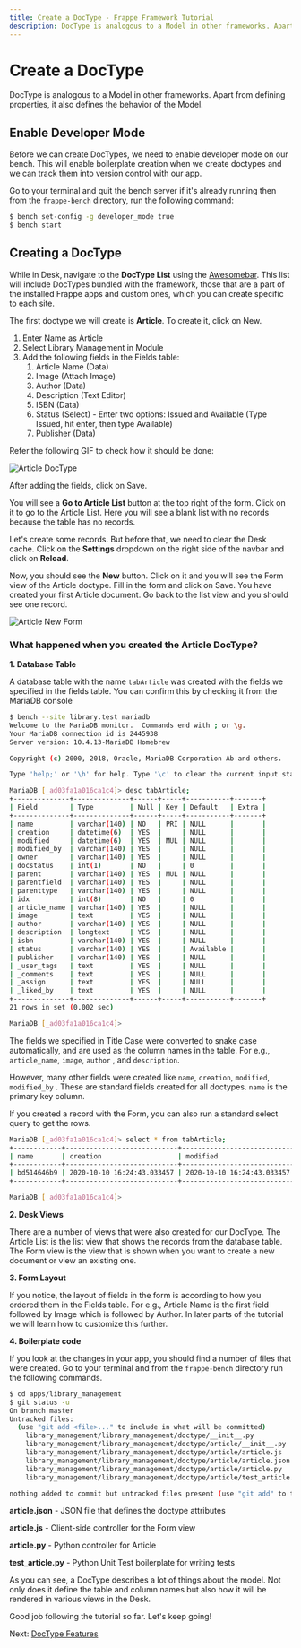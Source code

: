 ```yaml
---
title: Create a DocType - Frappe Framework Tutorial
description: DocType is analogous to a Model in other frameworks. Apart from defining properties, it also defines the behavior of the Model.
---
```


# Create a DocType

DocType is analogous to a Model in other frameworks. Apart from defining
properties, it also defines the behavior of the Model.

## Enable Developer Mode

Before we can create DocTypes, we need to enable developer mode on our bench. This
will enable boilerplate creation when we create doctypes and we can track them into
version control with our app.

Go to your terminal and quit the bench server if it's already running then from the `frappe-bench` directory, run the following command:

```bash
$ bench set-config -g developer_mode true
$ bench start
```

## Creating a DocType

While in Desk, navigate to the **DocType List** using the [Awesomebar](/docs/user/en/desk#awesomebar). This list will include DocTypes bundled with the framework, those that are a part of the installed Frappe apps and custom ones, which you can create specific to each site.

The first doctype we will create is **Article**. To create it, click on New.

1. Enter Name as Article
2. Select Library Management in Module
3. Add the following fields in the Fields table:
    1. Article Name (Data)
    1. Image (Attach Image)
    1. Author (Data)
    1. Description (Text Editor)
    1. ISBN (Data)
    1. Status (Select) - Enter two options: Issued and Available (Type Issued, hit enter, then type Available)
    1. Publisher (Data)

Refer the following GIF to check how it should be done:

![Article DocType](/assets/frappe_docs/tutorial/article-doctype.gif)

After adding the fields, click on Save.

You will see a **Go to Article List** button at the top right of the form. Click
on it to go to the Article List. Here you will see a blank list with no records
because the table has no records.

Let's create some records. But before that, we need to clear the Desk cache.
Click on the **Settings** dropdown on the right side of the navbar and click on
**Reload**.

Now, you should see the **New** button. Click on it and you will see the Form
view of the Article doctype. Fill in the form and click on Save. You have
created your first Article document. Go back to the list view and you should see
one record.

![Article New Form](/assets/frappe_docs/tutorial/article-new-form.gif)

### What happened when you created the Article DocType?

**1. Database Table**

A database table with the name `tabArticle` was created with the fields we
specified in the fields table. You can confirm this by checking it from the
MariaDB console

```bash
$ bench --site library.test mariadb
Welcome to the MariaDB monitor.  Commands end with ; or \g.
Your MariaDB connection id is 2445938
Server version: 10.4.13-MariaDB Homebrew

Copyright (c) 2000, 2018, Oracle, MariaDB Corporation Ab and others.

Type 'help;' or '\h' for help. Type '\c' to clear the current input statement.

MariaDB [_ad03fa1a016ca1c4]> desc tabArticle;
+--------------+--------------+------+-----+-----------+-------+
| Field        | Type         | Null | Key | Default   | Extra |
+--------------+--------------+------+-----+-----------+-------+
| name         | varchar(140) | NO   | PRI | NULL      |       |
| creation     | datetime(6)  | YES  |     | NULL      |       |
| modified     | datetime(6)  | YES  | MUL | NULL      |       |
| modified_by  | varchar(140) | YES  |     | NULL      |       |
| owner        | varchar(140) | YES  |     | NULL      |       |
| docstatus    | int(1)       | NO   |     | 0         |       |
| parent       | varchar(140) | YES  | MUL | NULL      |       |
| parentfield  | varchar(140) | YES  |     | NULL      |       |
| parenttype   | varchar(140) | YES  |     | NULL      |       |
| idx          | int(8)       | NO   |     | 0         |       |
| article_name | varchar(140) | YES  |     | NULL      |       |
| image        | text         | YES  |     | NULL      |       |
| author       | varchar(140) | YES  |     | NULL      |       |
| description  | longtext     | YES  |     | NULL      |       |
| isbn         | varchar(140) | YES  |     | NULL      |       |
| status       | varchar(140) | YES  |     | Available |       |
| publisher    | varchar(140) | YES  |     | NULL      |       |
| _user_tags   | text         | YES  |     | NULL      |       |
| _comments    | text         | YES  |     | NULL      |       |
| _assign      | text         | YES  |     | NULL      |       |
| _liked_by    | text         | YES  |     | NULL      |       |
+--------------+--------------+------+-----+-----------+-------+
21 rows in set (0.002 sec)

MariaDB [_ad03fa1a016ca1c4]>
```

The fields we specified in Title Case were converted to snake case
automatically, and are used as the column names in the table. For e.g.,
`article_name`, `image`, `author` , and `description`.

However, many other fields were created like `name`, `creation`, `modified`,
`modified_by` . These are standard fields created for all doctypes. `name` is
the primary key column.

If you created a record with the Form, you can also run a standard select query
to get the rows.

```bash
MariaDB [_ad03fa1a016ca1c4]> select * from tabArticle;
+------------+----------------------------+----------------------------+---------------+---------------+-----------+--------+-------------+------------+-----+-----------------------------+--
| name       | creation                   | modified                   | modified_by   | owner         | docstatus | parent | parentfield | parenttype | idx | article_name                | i
+------------+----------------------------+----------------------------+---------------+---------------+-----------+--------+-------------+------------+-----+-----------------------------+--
| bd514646b9 | 2020-10-10 16:24:43.033457 | 2020-10-10 16:24:43.033457 | Administrator | Administrator |         0 | NULL   | NULL        | NULL       |   0 | The Girl with all the Gifts | N
+------------+----------------------------+----------------------------+---------------+---------------+-----------+--------+-------------+------------+-----+-----------------------------+--

MariaDB [_ad03fa1a016ca1c4]>
```

**2. Desk Views**

There are a number of views that were also created for our DocType. The Article
List is the list view that shows the records from the database table. The Form
view is the view that is shown when you want to create a new document or view an
existing one.

**3. Form Layout**

If you notice, the layout of fields in the form is according to how you ordered
them in the Fields table. For e.g., Article Name is the first field followed by
Image which is followed by Author. In later parts of the tutorial we will learn
how to customize this further.

**4. Boilerplate code**

If you look at the changes in your app, you should find a number of files that
were created. Go to your terminal and from the `frappe-bench` directory run the
following commands.

```bash
$ cd apps/library_management
$ git status -u
On branch master
Untracked files:
  (use "git add <file>..." to include in what will be committed)
	library_management/library_management/doctype/__init__.py
	library_management/library_management/doctype/article/__init__.py
	library_management/library_management/doctype/article/article.js
	library_management/library_management/doctype/article/article.json
	library_management/library_management/doctype/article/article.py
	library_management/library_management/doctype/article/test_article.py

nothing added to commit but untracked files present (use "git add" to track)
```

**article.json** - JSON file that defines the doctype attributes

**article.js** - Client-side controller for the Form view

**article.py** - Python controller for Article

**test_article.py** - Python Unit Test boilerplate for writing tests

As you can see, a DocType describes a lot of things about the model. Not only
does it define the table and column names but also how it will be rendered in
various views in the Desk.

Good job following the tutorial so far. Let's keep going!

Next: [DocType Features](/docs/user/en/tutorial/doctype-features)
